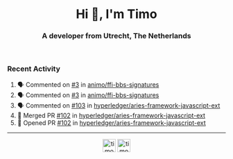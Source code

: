 <h1 align="center">Hi 👋, I'm Timo</h1>
<h3 align="center">A developer from Utrecht, The Netherlands</h3>
<br/>
<!-- https://github.com/rahuldkjain/github-profile-readme-generator --!>

<!--  <p align="left"><img src="https://github-readme-stats.vercel.app/api?username=timoglastra&show_icons=true&count_private=true&" alt="timoglastra" /></p> --!>

<!--
Github language stats
<p align="left"><img src="https://github-readme-stats.vercel.app/api/top-langs/?username=timoglastra&layout=compact" alt="timoglastra" /><p>
-->

<!-- Codestats language stats -->
<!-- <p align="left"><img src="https://codestats-readme.vercel.app/api/top-langs/?username=timoglastra&layout=compact&language_count=12" alt="timoglastra" /><p>    --!>
  
<h3>Recent Activity</h3>

<!--START_SECTION:activity-->
1. 🗣 Commented on [#3](https://github.com/animo/ffi-bbs-signatures/issues/3) in [animo/ffi-bbs-signatures](https://github.com/animo/ffi-bbs-signatures)
2. 🗣 Commented on [#3](https://github.com/animo/ffi-bbs-signatures/issues/3) in [animo/ffi-bbs-signatures](https://github.com/animo/ffi-bbs-signatures)
3. 🗣 Commented on [#103](https://github.com/hyperledger/aries-framework-javascript-ext/issues/103) in [hyperledger/aries-framework-javascript-ext](https://github.com/hyperledger/aries-framework-javascript-ext)
4. 🎉 Merged PR [#102](https://github.com/hyperledger/aries-framework-javascript-ext/pull/102) in [hyperledger/aries-framework-javascript-ext](https://github.com/hyperledger/aries-framework-javascript-ext)
5. 💪 Opened PR [#102](https://github.com/hyperledger/aries-framework-javascript-ext/pull/102) in [hyperledger/aries-framework-javascript-ext](https://github.com/hyperledger/aries-framework-javascript-ext)
<!--END_SECTION:activity-->

---

<p align="center">
<a href="https://twitter.com/timoglastra" target="blank"><img align="center" src="https://cdn.jsdelivr.net/npm/simple-icons@3.0.1/icons/twitter.svg" alt="timoglastra" height="30" width="30" /></a>
<a href="https://linkedin.com/in/timoglastra" target="blank"><img align="center" src="https://cdn.jsdelivr.net/npm/simple-icons@3.0.1/icons/linkedin.svg" alt="timoglastra" height="30" width="30" /></a>
</p>



